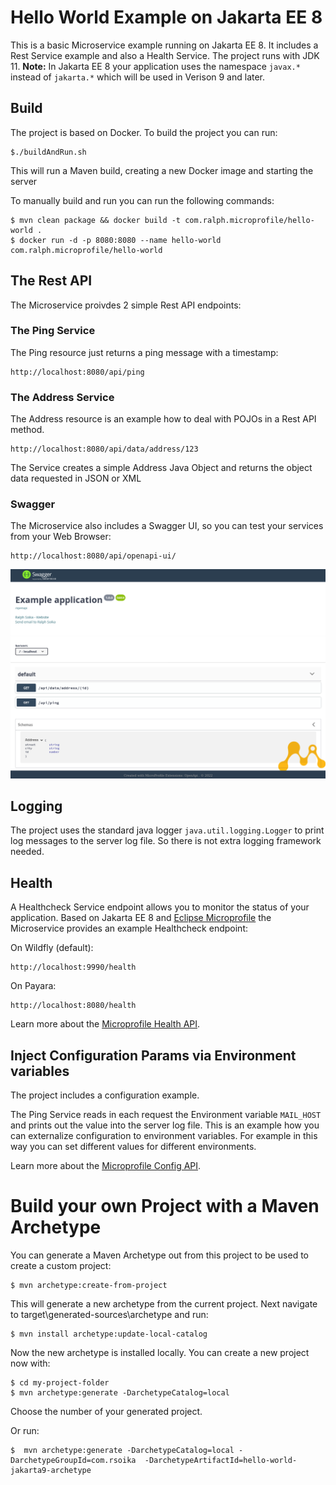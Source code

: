 # Hello World Example on Jakarta EE 8

This is a basic Microservice example running on Jakarta EE 8. It includes a Rest Service example and also a Health Service.
The project runs with JDK 11. **Note:** In Jakarta EE 8 your application uses the namespace `javax.*` instead of `jakarta.*` which will be used in Verison 9 and later.


## Build

The project is based on Docker. To build the project you can run:

	$./buildAndRun.sh

This will run a Maven build, creating a new Docker image and starting the server

To manually build and run you can run the following commands:


	$ mvn clean package && docker build -t com.ralph.microprofile/hello-world .
	$ docker run -d -p 8080:8080 --name hello-world com.ralph.microprofile/hello-world 
	


	
## The Rest API

The Microservice proivdes 2 simple Rest API endpoints:

### The Ping Service

The Ping resource just returns a ping message with a timestamp:

	http://localhost:8080/api/ping


### The Address Service

The Address resource is an example how to deal with POJOs in a Rest API method.

	http://localhost:8080/api/data/address/123

The Service creates a simple Address Java Object and returns the object data requested in JSON or XML
	
	

### Swagger	

The Microservice also includes a Swagger UI, so you can test your services from your Web Browser:

	http://localhost:8080/api/openapi-ui/
	

<img src="../doc/images/swagger_ui.png" />	


## Logging

The project uses the standard java logger `java.util.logging.Logger` to print log messages to the server log file. So there is not extra logging framework needed.
	
## Health 

A Healthcheck Service endpoint allows you to monitor the status of your application. Based on Jakarta EE 8 and [Eclipse Microprofile](https://microprofile.io/) the Microservice provides an example Healthcheck endpoint:

On Wildfly (default): 

	http://localhost:9990/health
	
On Payara: 

	http://localhost:8080/health

	
Learn more about the [Microprofile Health API](https://microprofile.io/project/eclipse/microprofile-health).	
	
## Inject Configuration Params via Environment variables

The project includes a configuration example. 

The Ping Service reads in each request the Environment variable `MAIL_HOST` and prints out the value into the server log file.
This is an example how you can externalize configuration to environment variables. For example in this way you can set different values for different environments. 

Learn more about the [Microprofile Config API](https://microprofile.io/project/eclipse/microprofile-config).



# Build your own Project with a Maven Archetype

You can generate a Maven Archetype out from this project to be used to create a custom project:

	$ mvn archetype:create-from-project

This will generate a new archetype from the current project.
Next navigate to target\generated-sources\archetype and run:

	$ mvn install archetype:update-local-catalog

Now the new archetype is installed locally. You can create a new project now with:

	$ cd my-project-folder	
	$ mvn archetype:generate -DarchetypeCatalog=local

Choose the number of your generated project.

Or run:

	$  mvn archetype:generate -DarchetypeCatalog=local -DarchetypeGroupId=com.rsoika  -DarchetypeArtifactId=hello-world-jakarta9-archetype

	